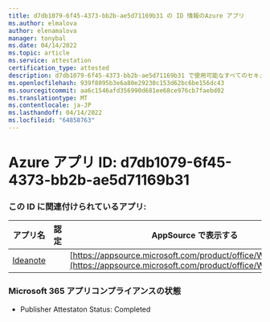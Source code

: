 ```yaml
---
title: d7db1079-6f45-4373-bb2b-ae5d71169b31 の ID 情報のAzure アプリ
ms.author: elmalova
author: elenamalova
manager: tonybal
ms.date: 04/14/2022
ms.topic: article
ms.service: attestation
certification_type: attested
description: d7db1079-6f45-4373-bb2b-ae5d71169b31 で使用可能なすべてのセキュリティとコンプライアンス情報。
ms.openlocfilehash: 939f8095b3e6a80e29230c153d62bc6be156dc43
ms.sourcegitcommit: aa6c1546afd356990d681ee68ce976cb7faebd02
ms.translationtype: MT
ms.contentlocale: ja-JP
ms.lasthandoff: 04/14/2022
ms.locfileid: "64858763"
---
```

# <a name="azure-app-id-d7db1079-6f45-4373-bb2b-ae5d71169b31"></a>Azure アプリ ID: d7db1079-6f45-4373-bb2b-ae5d71169b31


### <a name="apps-associated-with-this-id"></a>この ID に関連付けられているアプリ:
| **アプリ名** | **認定** | **AppSource で表示する** |
|--------------|---------------|-----------------------|
| [Ideanote](../forward/WA200003876.md) |  | [https://appsource.microsoft.com/product/office/WA200003876](https://appsource.microsoft.com/product/office/WA200003876) |

### <a name="microsoft-365-app-compliance-status"></a>Microsoft 365 アプリコンプライアンスの状態
- Publisher Attestaton Status: Completed
